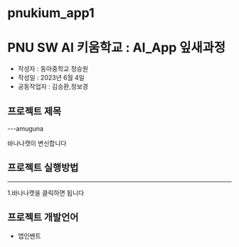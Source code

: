 # pnukium_app1
# PNU SW AI 키움학교 : AI_App 잎새과정 
+ 작성자 : 동아중학교 정승원
+ 작성일 : 2023년 6월 4일
+ 공동작업자 : 김승환,정보경

## 프로젝트 제목
---amuguna

바나나캣이 변신합니다

## 프로젝트 실행방법
---
1.바나나캣을 클릭하면 됩니다


## 프로젝트 개발언어
+ 앱인벤트
